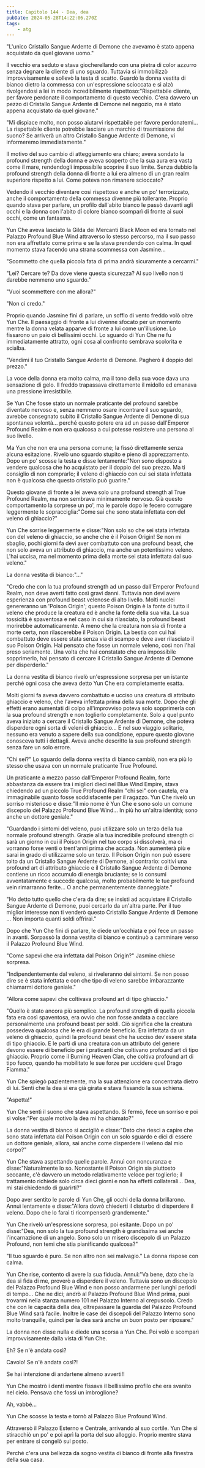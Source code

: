 ```yaml
---
title: Capitolo 144 - Dea, dea
pubDate: 2024-05-28T14:22:06.270Z
tags:
    - atg
---
```





"L'unico Cristallo Sangue Ardente di Demone che avevamo è stato appena acquistato da quel giovane uomo."


Il vecchio era seduto e stava giocherellando con una pietra di color azzurro senza degnare la cliente di uno sguardo.
Tuttavia si immobilizzò improvvisamente e sollevò la testa di scatto. Guardò la donna vestita di bianco dietro la commessa con un'espressione scioccata e si alzò rivolgendosi a lei in modo incredibilmente rispettoso:"Rispettabile cliente, per favore perdonate il comportamento di questo vecchio. C'era davvero un pezzo di Cristallo Sangue Ardente di Demone nel negozio, ma è stato appena acquistato da quel giovane."


"Mi dispiace molto, non posso aiutarvi rispettabile per favore perdonatemi... La rispettabile cliente potrebbe lasciare un marchio di trasmissione del suono? Se arriverà un altro Cristallo Sangue Ardente di Demone, vi informeremo immediatamente."


Il motivo del suo cambio di atteggiamento era chiaro; aveva sondato la profound strength della donna e aveva scoperto che la sua aura era vasta come il mare, rendendogli impossibile scoprire il suo limite. Senza dubbio la profound strength della donna di fronte a lui era almeno di un gran realm superiore rispetto a lui. Come poteva non rimanere scioccato?


Vedendo il vecchio diventare così rispettoso e anche un po' terrorizzato, anche il comportamento della commessa divenne più tollerante. Proprio quando stava per parlare, un profilo dall'abito bianco le passò davanti agli occhi e la donna con l'abito di colore bianco scomparì di fronte ai suoi occhi, come un fantasma.


Yun Che aveva lasciato la Gilda dei Mercanti Black Moon ed era tornato nel Palazzo Profound Blue Wind attraverso lo stesso percorso, ma il suo passo non era affrettato come prima e se la stava prendendo con calma. In quel momento stava facendo una strana scommessa con Jasmine...


"Scommetto che quella piccola fata di prima andrà sicuramente a cercarmi."


"Lei? Cercare te? Da dove viene questa sicurezza? Al suo livello non ti darebbe nemmeno uno sguardo."


"Vuoi scommettere con me allora?"


"Non ci credo."


Proprio quando Jasmine finì di parlare, un soffio di vento freddo volò oltre Yun Che. Il paesaggio di fronte a lui divenne sfocato per un momento mentre la donna velata apparve di fronte a lui come un'illusione. Lo fissarono un paio di bellissimi occhi. 
Lo sguardo di Yun Che ne fu immediatamente attratto, ogni cosa al confronto sembrava scolorita e scialba.


"Vendimi il tuo Cristallo Sangue Ardente di Demone. Pagherò il doppio del prezzo."


La voce della donna era molto calma, ma il tono della sua voce dava una sensazione di gelo. Il freddo trapassava direttamente il midollo ed emanava una pressione irresistibile.


Se Yun Che fosse stato un normale praticante del profound sarebbe diventato nervoso e, senza nemmeno osare incontrare il suo sguardo, avrebbe consegnato subito il Cristallo Sangue Ardente di Demone di sua spontanea volontà... perché questo potere era ad un passo dall'Emperor Profound Realm e non era qualcosa a cui potesse resistere una persona al suo livello.


Ma Yun che non era una persona comune; la fissò direttamente senza alcuna esitazione. Rivelò uno sguardo stupito e pieno di apprezzamento. Dopo un po' scosse la testa e disse lentamente:"Non sono disposto a vendere qualcosa che ho acquistato per il doppio del suo prezzo. Ma ti consiglio di non comprarlo; il veleno di ghiaccio con cui sei stata infettata non è qualcosa che questo cristallo può guarire."


Questo giovane di fronte a lei aveva solo una profound strength al True Profound Realm, ma non sembrava minimamente nervoso.
Già questo comportamento la sorprese un po', ma le parole dopo le fecero corrugare leggermente le sopracciglia:"Come sai che sono stata infettata con del veleno di ghiaccio?"


Yun Che sorrise leggermente e disse:"Non solo so che sei stata infettata con del veleno di ghiaccio, so anche che è il Poison Origin! Se non mi sbaglio, pochi giorni fa devi aver combattuto con una profound beast, che non solo aveva un attributo di ghiaccio, ma anche un potentissimo veleno. L'hai uccisa, ma nel momento prima della morte sei stata infettata dal suo veleno."


La donna vestita di bianco:"..."


"Credo che con la tua profound strength ad un passo dall'Emperor Profound Realm, non deve averti fatto così gravi danni. Tuttavia non devi avere esperienza con profound beast velenose di alto livello. Molti nuclei genereranno un 'Poison Origin'; questo Poison Origin è la fonte di tutto il veleno che produce la creatura ed è anche la fonte della sua vita.
La sua tossicità è spaventosa e nel caso in cui sia rilasciato, la profound beast morirebbe automaticamente. A meno che la creatura non sia di fronte a morte certa, non rilascerebbe il Poison Origin.
La bestia con cui hai combattuto deve essere stata senza via di scampo e deve aver rilasciato il suo Poison Origin.
Hai pensato che fosse un normale veleno, così non l'hai preso seriamente. Una volta che hai constatato che era impossibile sopprimerlo, hai pensato di cercare il Cristallo Sangue Ardente di Demone per disperderlo."


La donna vestita di bianco rivelò un'espressione sorpresa per un istante perché ogni cosa che aveva detto Yun Che era completamente esatta.


Molti giorni fa aveva davvero combattuto e ucciso una creatura di attributo ghiaccio e veleno, che l'aveva infettata prima della sua morte. Dopo che gli effetti erano aumentati di colpo all'improvviso poteva solo sopprimerla con la sua profound strength e non toglierlo completamente.
Solo a quel punto aveva iniziato a cercare il Cristallo Sangue Ardente di Demone, che poteva disperdere ogni sorta di veleni di ghiaccio... E nel suo viaggio solitario, nessuno era venuto a sapere della sua condizione, eppure questo giovane conosceva tutti i dettagli. Aveva anche descritto la sua profound strength senza fare un solo errore.


"Chi sei?" Lo sguardo della donna vestita di bianco cambiò, non era più lo stesso che usava con un normale praticante True Profound.


Un praticante a mezzo passo dall'Emperor Profound Realm, forte abbastanza da essere tra i migliori dieci nel Blue Wind Empire, stava chiedendo ad un piccolo True Profound Realm "chi sei" con cautela, era immaginabile quanto fosse soddisfacente per il ragazzo. Yun Che rivelò un sorriso misterioso e disse:"Il mio nome è Yun Che e sono solo un comune discepolo del Palazzo Profound Blue Wind... In più ho un'altra identità; sono anche un dottore geniale."


"Guardando i sintomi del veleno, puoi utilizzare solo un terzo della tua normale profound strength. Grazie alla tua incredibile profound strength ci sarà un giorno in cui il Poison Origin nel tuo corpo si dissolverà, ma ci vorranno forse venti o trent'anni prima che accada. Non aumenterà più e sarai in grado di utilizzarne solo un terzo. Il Poison Origin non può essere tolto da un Cristallo Sangue Ardente di Demone, al contrario: coltivi una profound art di attributo ghiaccio e il Cristallo Sangue Ardente di Demone contiene un ricco accumulo di energia bruciante; se lo consumi avventatamente e succede qualcosa, molto probabilmente le tue profound vein rimarranno ferite... O anche permanentemente danneggiate."


"Ho detto tutto quello che c'era da dire; se insisti ad acquistare il Cristallo Sangue Ardente di Demone, puoi cercarlo da un'altra parte. Per il tuo miglior interesse non ti venderò questo Cristallo Sangue Ardente di Demone ... Non importa quanti soldi offrirai."


Dopo che Yun Che finì di parlare, le diede un'occhiata e poi fece un passo in avanti. Sorpassò la donna vestita di bianco e continuò a camminare verso il Palazzo Profound Blue Wind.


"Come sapevi che era infettata dal Poison Origin?" Jasmine chiese sorpresa.


"Indipendentemente dal veleno, si riveleranno dei sintomi. Se non posso dire se è stata infettata e con che tipo di veleno sarebbe imbarazzante chiamarmi dottore geniale."


"Allora come sapevi che coltivava profound art di tipo ghiaccio."


"Quello è stato ancora più semplice. La profound strength di quella piccola fata era così spaventosa, era ovvio che non fosse andata a cacciare personalmente una profound beast per soldi. Ciò significa che la creatura possedeva qualcosa che le era di grande beneficio. Era infettata da un veleno di ghiaccio, quindi la profound beast che ha ucciso dev'essere stata di tipo ghiaccio. 
E le parti di una creatura con un attributo del genere devono essere di beneficio per i praticanti che coltivano profound art di tipo ghiaccio. Proprio come il Burning Heaven Clan, che coltiva profound art di tipo fuoco, quando ha mobilitato le sue forze per uccidere quel Drago Fiamma."


Yun Che spiegò pazientemente, ma la sua attenzione era concentrata dietro di lui.
Sentì che la dea si era già girata e stava fissando la sua schiena.


"Aspetta!"


Yun Che sentì il suono che stava aspettando. Si fermò, fece un sorriso e poi si volse:"Per quale motivo la dea mi ha chiamato?"


La donna vestita di bianco si accigliò e disse:"Dato che riesci a capire che sono stata infettata dal Poison Origin con un solo sguardo e dici di essere un dottore geniale, allora, sai anche come disperdere il veleno dal mio corpo?"


Yun Che stava aspettando quelle parole. Annuì con noncuranza e disse:"Naturalmente lo so. Nonostante il Poison Origin sia piuttosto seccante, c'è davvero un metodo relativamente veloce per toglierlo; il trattamento richiede solo circa dieci giorni e non ha effetti collaterali... Dea, mi stai chiedendo di guarirti?"


Dopo aver sentito le parole di Yun Che, gli occhi della donna brillarono. Annuì lentamente e disse:"Allora dovrò chiederti il disturbo di disperdere il veleno. Dopo che lo farai ti ricompenserò grandemente."


Yun Che rivelò un'espressione sorpresa, poi esitante. Dopo un po' disse:"Dea, non solo la tua profound strength è grandissima sei anche l'incarnazione di un angelo. Sono solo un misero discepolo di un Palazzo Profound, non temi che stia pianificando qualcosa?"


"Il tuo sguardo è puro. Se non altro non sei malvagio." La donna rispose con calma.


Yun Che rise, contento di avere la sua fiducia. Annuì:"Va bene, dato che la dea si fida di me, proverò a disperdere il veleno. Tuttavia sono un discepolo del Palazzo Profound Blue Wind e non posso andarmene per lunghi periodi di tempo... Che ne dici; andrò al Palazzo Profound Blue Wind prima, puoi trovarmi nella stanza numero 101 nel Palazzo Interno al crepuscolo.
Credo che con le capacità della dea, oltrepassare la guardia del Palazzo Profound Blue Wind sarà facile. Inoltre le case dei discepoli del Palazzo Interno sono molto tranquille, quindi per la dea sarà anche un buon posto per riposare."


La donna non disse nulla e diede una scorsa a Yun Che. Poi volò e scomparì improvvisamente dalla vista di Yun Che.


Eh? Se n'è andata così?


Cavolo! Se n'è andata così?!


Se hai intenzione di andartene almeno avverti!!


Yun Che mostrò i denti mentre fissava il bellissimo profilo che era svanito nel cielo. Pensava che fossi un imbroglione?


Ah, vabbé...


Yun Che scosse la testa e tornò al Palazzo Blue Profound Wind.


Attraversò il Palazzo Esterno e Centrale, arrivando al suo cortile. Yun Che si stiracchiò un po' e poi aprì la porta del suo alloggio. Proprio mentre stava per entrare si congelò sul posto.


Perché c'era una bellezza da sogno vestita di bianco di fronte alla finestra della sua casa.





